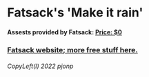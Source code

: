 # Fatsack's 'Make it rain'
#### Assests provided by Fatsack: [Price: $0](https://fatsackfails.gumroad.com/l/twitch-assets-make-it-rain?wanted=true)
### [Fatsack website; more free stuff here.](https://fatsackfails.com/)

###### CopyLeft(l) 2022 pjonp
